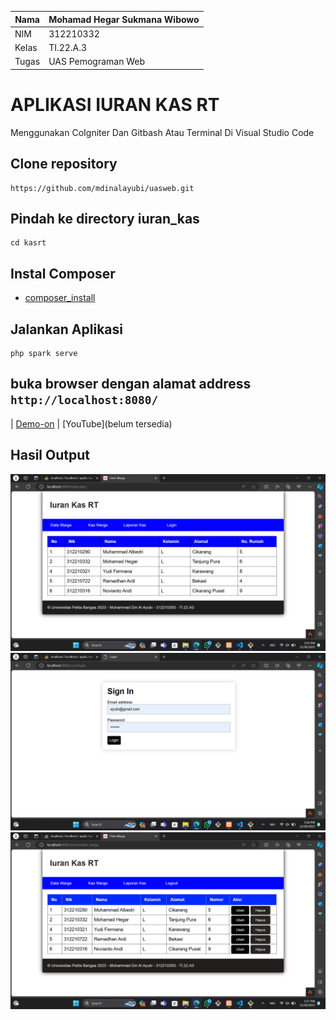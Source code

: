 | Nama        | Mohamad Hegar Sukmana Wibowo |
| ----------- | -----------                  |
| NIM         | 312210332                    |
| Kelas       | TI.22.A.3                    |
| Tugas       | UAS Pemograman Web           |

# APLIKASI IURAN KAS RT
Menggunakan CoIgniter Dan Gitbash Atau Terminal Di Visual Studio Code
## Clone repository
```
https://github.com/mdinalayubi/uasweb.git
```
## Pindah ke directory iuran_kas
```
cd kasrt
```
## Instal Composer
* [composer_install](https://getcomposer.org/Composer-Setup.exe)
## Jalankan Aplikasi
```
php spark serve
```
## buka browser dengan alamat address ```http://localhost:8080/```
| [Demo-on](https://mdinalayubi.000webhostapp.com/) | [YouTube](belum tersedia)
## Hasil Output
![gambar](imguas/home.png)
![gambar](imguas/login.png)
![gambar](imguas/utama.png)